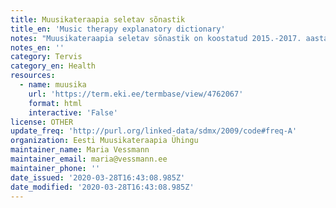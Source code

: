 ```yaml
---
title: Muusikateraapia seletav sõnastik
title_en: 'Music therapy explanatory dictionary'
notes: "Muusikateraapia seletav sõnastik on koostatud 2015.-2017. aastal Eesti Muusikateraapia Ühingu poolt eesmärgiga korrastada muusikateraapia valdkonna kirjeldamiseks ja terapeutide tööks vajalik eestikeelne oskussõnavara. Sõnastiku valmimist toetas Haridus- ja Teadusministeeriumi \"Eestikeelse terminoloogia programm 2013–2017\". Sõnastiku koostamisel osalesid Alice Pehk, Eve Lukk, Ivar Vinkel, Kaia Laurik, Kaili Inno, Käll Kruusmägi, Maarja Metstak, Malle Luik, Marion Untera ja Maria Vessmann. Asjakohased küsimused, kommentaarid ja ettepanekud palume saata maria@vessmann.ee.\r\nKokku 165 terminit\r\nKeeled: et, en"
notes_en: ''
category: Tervis
category_en: Health
resources:
  - name: muusika
    url: 'https://term.eki.ee/termbase/view/4762067'
    format: html
    interactive: 'False'
license: OTHER
update_freq: 'http://purl.org/linked-data/sdmx/2009/code#freq-A'
organization: Eesti Muusikateraapia Ühingu
maintainer_name: Maria Vessmann
maintainer_email: maria@vessmann.ee
maintainer_phone: ''
date_issued: '2020-03-28T16:43:08.985Z'
date_modified: '2020-03-28T16:43:08.985Z'
---
```

